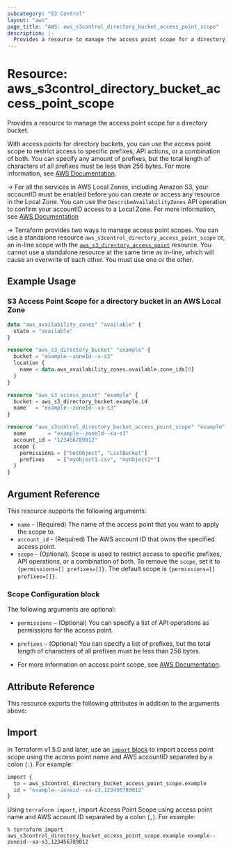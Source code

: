 ```yaml
---
subcategory: "S3 Control"
layout: "aws"
page_title: "AWS: aws_s3control_directory_bucket_access_point_scope"
description: |-
  Provides a resource to manage the access point scope for a directory bucket.
---
```


# Resource: aws_s3control_directory_bucket_access_point_scope

Provides a resource to manage the access point scope for a directory bucket.

With access points for directory buckets, you can use the access point scope to restrict access to specific prefixes, API actions, or a combination of both. You can specify any amount of prefixes, but the total length of characters of all prefixes must be less than 256 bytes. For more information, see [AWS Documentation](https://docs.aws.amazon.com/AmazonS3/latest/userguide/access-points-directory-buckets-manage-scope.html).

-> For all the services in AWS Local Zones, including Amazon S3, your accountID must be enabled before you can create or access any resource in the Local Zone. You can use the `DescribeAvailabilityZones` API operation to confirm your accountID access to a Local Zone. For more information, see [AWS Documentation](https://docs.aws.amazon.com/AmazonS3/latest/userguide/opt-in-directory-bucket-lz.html)

-> Terraform provides two ways to manage access point scopes. You can use a standalone resource `aws_s3control_directory_access_point_scope` or, an in-line scope with the  [`aws_s3_directory_access_point`](aws_s3_directory_access_point.html) resource. You cannot use a standalone resource at the same time as in-line, which will cause an overwrite of each other. You must use one or the other.

## Example Usage

### S3 Access Point Scope for a directory bucket in an AWS Local Zone

```terraform
data "aws_availability_zones" "available" {
  state = "available"
}

resource "aws_s3_directory_bucket" "example" {
  bucket = "example--zoneId--x-s3"
  location {
    name = data.aws_availability_zones.available.zone_ids[0]
  }
}

resource "aws_s3_access_point" "example" {
  bucket = aws_s3_directory_bucket.example.id
  name   = "example--zoneId--xa-s3"
}

resource "aws_s3control_directory_bucket_access_point_scope" "example" {
  name       = "example--zoneId--xa-s3"
  account_id = "123456789012"
  scope {
    permissions = ["GetObject", "ListBucket"]
    prefixes    = ["myobject1.csv", "myobject2*"]
  }
}
```

## Argument Reference

This resource supports the following arguments:

* `name` - (Required) The name of the access point that you want to apply the scope to.
* `account_id` - (Required) The AWS account ID that owns the specified access point.
* `scope` - (Optional). Scope is used to restrict access to specific prefixes, API operations, or a combination of both. To remove the `scope`, set it to `{permissions=[] prefixes=[]}`. The default scope is `{permissions=[] prefixes=[]}`.

### Scope Configuration block

The following arguments are optional:

* `permissions` – (Optional) You can specify a list of API operations as permissions for the access point.
* `prefixes` – (Optional) You can specify a list of prefixes, but the total length of characters of all prefixes must be less than 256 bytes.

* For more information on access point scope, see [AWS Documentation](https://docs.aws.amazon.com/AmazonS3/latest/userguide/access-points-directory-buckets-manage-scope.html).

## Attribute Reference

This resource exports the following attributes in addition to the arguments above:

## Import

In Terraform v1.5.0 and later, use an [`import` block](https://developer.hashicorp.com/terraform/language/import) to import access point scope using the access point name and AWS accountID separated by a colon (`:`). For example:

```terraform
import {
  to = aws_s3control_directory_bucket_access_point_scope.example
  id = "example--zoneid--xa-s3,123456789012"
}
```

Using `terraform import`, import Access Point Scope using access point name and AWS account ID separated by a colon (`,`). For example:

```console
% terraform import aws_s3control_directory_bucket_access_point_scope.example example--zoneid--xa-s3,123456789012
```
